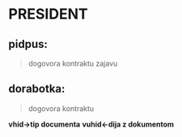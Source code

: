 **PRESIDENT**
=============
pidpus:
------
> dogovora
> kontraktu
> zajavu

dorabotka:
---------
> dogovora
> kontraktu

**vhid->tip documenta**
**vuhid<-dija z dokumentom**

